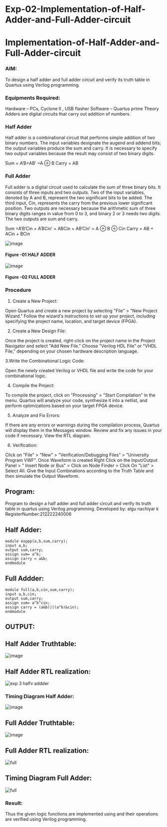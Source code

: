 # Exp-02-Implementation-of-Half-Adder-and-Full-Adder-circuit

# Implementation-of-Half-Adder-and-Full-Adder-circuit
### AIM:
To design a half adder and full adder circuit and verify its truth table in Quartus using Verilog programming.

### Equipments Required:
Hardware – PCs, Cyclone II , USB flasher
Software – Quartus prime
Theory
Adders are digital circuits that carry out addition of numbers.

### Half Adder
Half adder is a combinational circuit that performs simple addition of two binary numbers. The input variables designate the augend and addend bits; the output variables produce the sum and carry. It is necessary to specify two output variables because the result may consist of two binary digits.

Sum = A’B+AB’ =A ⊕ B Carry = AB

### Full Adder
Full adder is a digital circuit used to calculate the sum of three binary bits. It consists of three inputs and two outputs. Two of the input variables, denoted by A and B, represent the two significant bits to be added. The third input, Cin, represents the carry from the previous lower significant position. Two outputs are necessary because the arithmetic sum of three binary digits ranges in value from 0 to 3, and binary 2 or 3 needs two digits. The two outputs are sum and carry.

Sum =A’B’Cin + A’BCin’ + ABCin + AB’Cin’ = A ⊕ B ⊕ Cin Carry = AB + ACin + BCin

 ![image](https://user-images.githubusercontent.com/36288975/163552156-a13e5a56-c638-4110-97d9-8896907c8d25.png)

#### Figure -01 HALF ADDER 


![image](https://user-images.githubusercontent.com/36288975/163552057-b3547877-6d07-45b4-b7e0-bcfebfad9e1d.png)

#### Figure -02 FULL ADDER 

### Procedure

1. Create a New Project:

Open Quartus and create a new project by selecting "File" > "New Project Wizard."
Follow the wizard's instructions to set up your project, including specifying the project name, location, and target device (FPGA).

2. Create a New Design File:

Once the project is created, right-click on the project name in the Project Navigator and select "Add New File."
Choose "Verilog HDL File" or "VHDL File," depending on your chosen hardware description language.

3.Write the Combinational Logic Code:

Open the newly created Verilog or VHDL file and write the code for your combinational logic.

4. Compile the Project:

To compile the project, click on "Processing" > "Start Compilation" in the menu.
Quartus will analyze your code, synthesize it into a netlist, and perform optimizations based on your target FPGA device.

5. Analyze and Fix Errors:

If there are any errors or warnings during the compilation process, Quartus will display them in the Messages window.
Review and fix any issues in your code if necessary.
View the RTL diagram.

6. Verification:

Click on "File" > "New" > "Verification/Debugging Files" > "University Program VWF".
Once Waveform is created Right Click on the Input/Output Panel > " Insert Node or Bus" > Click on Node Finder > Click On "List" > Select All.
Give the Input Combinations according to the Truth Table and then simulate the Output Waveform.

## Program:

Program to design a half adder and full adder circuit and verify its truth table in quartus using Verilog programming.
Developed by: algu nachiyar k 
RegisterNumber:212222240006  

## Half Adder:
```
module exppp(a,b,sum,carry);
input a,b;
output sum,carry;
assign sum= a^b;
assign carry = a&b;
endmodule
```
## Full Addder: 
```
module full(a,b,cin,sum,carry);
input a,b,cin;
output sum,carry;
assign sum= a^b^cin;
assign carry = (a&b)|((a^b)&cin);
endmodule
```
## OUTPUT:
## Half Adder Truthtable:
![image](https://github.com/Nachiyarr/Exp-02-Implementation-of-Half-Adder-and-Full-Adder-circuit/assets/113497340/c55ba7c8-0d68-49f9-b573-374f226b84d1)

##  Half Adder RTL realization:
![exp 3 halfv addder](https://github.com/Nachiyarr/Exp-02-Implementation-of-Half-Adder-and-Full-Adder-circuit/assets/113497340/41e352a9-2924-49f6-8277-8a95ba703b94)



### Timing Diagram Half Adder:
![image](https://github.com/Nachiyarr/Exp-02-Implementation-of-Half-Adder-and-Full-Adder-circuit/assets/113497340/8c190301-d03a-42d4-8f5f-a9c48d7fee38)

## Full Adder Truthtable:
![image](https://github.com/Nachiyarr/Exp-02-Implementation-of-Half-Adder-and-Full-Adder-circuit/assets/113497340/0f4c4196-0e35-452d-8c15-fec3d34fcb30)


## Full Adder RTL realization:
![full](https://github.com/Nachiyarr/Exp-02-Implementation-of-Half-Adder-and-Full-Adder-circuit/assets/113497340/c76a3754-8193-4a88-ae69-3d7a6e0e1f4f)


## Timing Diagram Full Adder:

![full](https://github.com/Nachiyarr/Exp-02-Implementation-of-Half-Adder-and-Full-Adder-circuit/assets/113497340/47c1e0c6-c3f3-4dbd-b2c8-17582be39ab7)








### Result:
Thus the given logic functions are implemented using and their operations are verified using Verilog programming.
